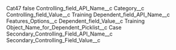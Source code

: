 <?xml version="1.0" encoding="UTF-8"?>
<CustomMetadata xmlns="http://soap.sforce.com/2006/04/metadata" xmlns:xsi="http://www.w3.org/2001/XMLSchema-instance" xmlns:xsd="http://www.w3.org/2001/XMLSchema">
    <label>Cat47</label>
    <protected>false</protected>
    <values>
        <field>Controlling_field_API_Name__c</field>
        <value xsi:type="xsd:string">Category__c</value>
    </values>
    <values>
        <field>Controlling_field_Value__c</field>
        <value xsi:type="xsd:string">Training</value>
    </values>
    <values>
        <field>Dependent_field_API_Name__c</field>
        <value xsi:type="xsd:string">Features_Options__c</value>
    </values>
    <values>
        <field>Dependent_field_Value__c</field>
        <value xsi:type="xsd:string">Training</value>
    </values>
    <values>
        <field>Object_Name_for_Dependent_Picklist__c</field>
        <value xsi:type="xsd:string">Case</value>
    </values>
    <values>
        <field>Secondary_Controlling_Field_API_Name__c</field>
        <value xsi:nil="true"/>
    </values>
    <values>
        <field>Secondary_Controlling_Field_Value__c</field>
        <value xsi:nil="true"/>
    </values>
</CustomMetadata>
